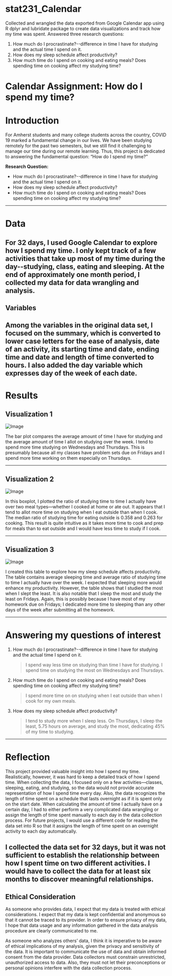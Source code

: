 # stat231_Calendar

Collected and wrangled the data exported from Google Calendar app using R dplyr and lubridate package to create data visualizations and track how my
time was spent. Answered three research questions:

1. How much do I procrastinate?--difference in time I have for studying and the actual time I spend on it.
2. How does my sleep schedule affect productivity?
3. How much time do I spend on cooking and eating meals? Does spending time on cooking affect my studying time?

# Calendar Assignment: How do I spend my time?

# Introduction

For Amherst students and many college students across the country, COVID 19 marked a fundamental change in our lives. We have been studying remotely for the past two semesters, but we still find it challenging to manage our time during our remote learning. Thus, this project is dedicated to answering the fundamental question: “How do I spend my time?”

**Research Question:**

- How much do I procrastinate?--difference in time I have for studying and the actual time I spend on it.
- How does my sleep schedule affect productivity?
- How much time do I spend on cooking and eating meals? Does spending time on cooking affect my studying time?

---

# Data

## For 32 days, I used Google Calendar to explore how I spend my time. I only kept track of a few activities that take up most of my time during the day--studying, class, eating and sleeping. At the end of approximately one month period, I collected my data for data wrangling and analysis.

## Variables

## Among the variables in the original data set, I focused on the summary, which is converted to lower case letters for the ease of analysis, date of an activity, its starting time and date, ending time and date and length of time converted to hours. I also added the day variable which expresses day of the week of each date.

# Results

## Visualization 1

![Image](https://github.com/hailinkim/stat231_Calendar/blob/main/images/barplot.png)

The bar plot compares the average amount of time I have for studying and the average amount of time I allot on studying over the week. I tend to spend more time studying on Wednesdays and Thursdays. This is presumably because all my classes have problem sets due on Fridays and I spend more time working on them especially on Thursdays.

---

## Visualization 2

![Image](https://github.com/hailinkim/stat231_Calendar/blob/main/images/boxplot.png)

In this boxplot, I plotted the ratio of studying time to time I actually have over two meal types—whether I cooked at home or ate out. It appears that I tend to allot more time on studying when I eat outside than when I cook. The median ratio of studying time for eating outside is 0.358 and 0.263 for cooking. This result is quite intuitive as it takes more time to cook and prep for meals than to eat outside and I would have less time to study if I cook.

---

## Visualization 3

![Image](https://github.com/hailinkim/stat231_Calendar/blob/main/images/table.png)

I created this table to explore how my sleep schedule affects productivity. The table contains average sleeping time and average ratio of studying time to time I actually have over the week. I expected that sleeping more would enhance my productivity. However, the table shows that I studied the most when I slept the least. It is also notable that I sleep the most and study the least on Fridays. Again, this is possibly because I have most of my homework due on Fridays; I dedicated more time to sleeping than any other days of the week after submitting all the homework.

---

# Answering my questions of interest

1. How much do I procrastinate?--difference in time I have for studying and the actual time I spend on it.

   > I spend way less time on studying than time I have for studying. I spend time on studying the most on Wednesdays and Thursdays.

2. How much time do I spend on cooking and eating meals? Does spending time on cooking affect my studying time?

   > I spend more time on on studying when I eat outside than when I cook for my own meals.

3. How does my sleep schedule affect productivity?
   > I tend to study more when I sleep less. On Thursdays, I sleep the least, 5.75 hours on average, and study the most, dedicating 45% of my time to studying.

---

# Reflection

This project provided valuable insight into how I spend my time. Realistically, however, it was hard to keep a detailed track of how I spend time. When collecting the data, I focused only on a few activities—classes, sleeping, eating, and studying, so the data would not provide accurate representation of how I spend time every day. Also, the data recognizes the length of time spent on a schedule that lasts overnight as if it is spent only on the start date. When calculating the amount of time I actually have on a certain day, I had to either perform a very complicated data wrangling or assign the length of time spent manually to each day in the data collection process. For future projects, I would use a different code for reading the data set into R so that it assigns the length of time spent on an overnight activity to each day automatically.

## I collected the data set for 32 days, but it was not sufficient to establish the relationship between how I spent time on two different activities. I would have to collect the data for at least six months to discover meaningful relationships.

## Ethical Consideration

As someone who provides data, I expect that my data is treated with ethical considerations. I expect that my data is kept confidential and anonymous so that it cannot be traced to its provider. In order to ensure privacy of my data, I hope that data usage and any information gathered in the data analysis procedure are clearly communicated to me.

As someone who analyzes others’ data, I think it is imperative to be aware of ethical implications of my analysis, given the privacy and sensitivity of the data. It is important to communicate the use of data and obtain informed consent from the data provider. Data collectors must constrain unrestricted, unauthorized access to data. Also, they must not let their preconceptions or personal opinions interfere with the data collection process.
